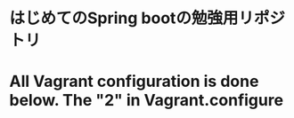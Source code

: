 # はじめてのSpring bootの勉強用リポジトリ

# All Vagrant configuration is done below. The "2" in Vagrant.configure
